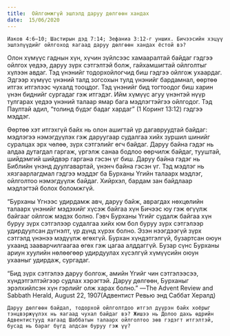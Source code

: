 ```yaml
---
title:  Ойлгомжгүй эшлэлд даруу дөлгөөн хандах
date:  15/06/2020
---
```


`Иаков 4:6–10; Шастирын дэд 7:14; Зефаниа 3:12-г унших. Бичээсийн хэцүү эшлэлүүдийг ойлгоход яагаад даруу дөлгөөн хандах ёстой вэ?`

Олон хүмүүс гаднын хүн, хүчин зүйлсээс хамааралтай байдаг гэдгээ ойлгох үедээ, даруу зүрх сэтгэлтэй болж, гайхамшигтай ойлголтыг хүлээн авдаг. Тэд үнэнийг тодорхойлогчид биш гэдгээ ойлгож ухаардаг. Эдгээр хүмүүс үнэний талд зогсохын тулд үнэнийг бардамнал, өөртөө итгэх итгэлээс чухалд тооцдог. Тэд үнэнийг бид тогтоодог биш харин үнэн биднийг сургадаг гэж итгэдэг. Ийм хүмүүс агуу үнэнтэй нүүр тулгарах үедээ үнэний талаар ямар бага мэдлэгтэйгээ ойлгодог. Тэд Паултай адил, “толинд бүдэг бадаг хардаг” (1 Коринт 13:12) гэдгээ мэддэг.

Өөртөө хэт итгэхгүй байх нь олон ашигтай үр дагавруудтай байдаг: мэдлэгээ нэмэгдүүлэх гэж даруугаар судалгаа хийх зуршил шинийг суралцах эрх чөлөө, зүрх сэтгэлийг өгч байдаг. Даруу байна гэдэг нь алдаа дутагдал гаргаж, үргэлж санаа бодлоо өөрчилж байдаг, тууштай, шийдэмгий шийдвэр гаргана гэсэн үг биш. Даруу байна гэдэг нь Библийн үнэнд дуулгавартай, үнэнч байна гэсэн үг. Тэд мэдлэг нь хязгаарлагдмал гэдгээ мэддэг ба Бурханы Үгийн талаарх мэдлэг, ойлголтоо нэмэгдүүлж байдаг. Хийрхэл, бардам зан байдлаар мэдлэгтэй болох боломжгүй.

“Бурханы Үгнээс удирдамж авч, даруу байж, аврагдах нөхцөлийн талаарх үнэнийг мэдэхийг хүсэж байгаа хүн Бичээс юу гэж өгүүлж байгааг ойлгож мэдэх болно. Гэвч Бурханы Үгийг судалж байгаа хүн буруу зүрх сэтгэлээр судалгаа хийх юм бол буруу зүрх сэтгэлээр удирдуулсан дүгнэлт, үр дүнд хүрэх болно. Эзэн нээгдээгүй зүрх сэтгэлд үнэнээ мэдүүлж өгөхгүй. Бурхан хүндэтгэлгүй, бузартсан оюун ухаанд зааварчилгаагаа өгөх гэж цагаа алддаггүй. Бузар сүнс Бурханы ариун хуулийн нөлөөгөөр удирдуулах хүсэлгүй хүмүүсийн оюун ухааныг удирдаж, сургадаг.

“Бид зүрх сэтгэлээ даруу болгож, амийн Үгийг чин сэтгэлээсээ, хүндэтгэлтэйгээр судлах хэрэгтэй. Даруу дөлгөөн, Бурханыг эрэлхийлсэн хүн гэрлийг олж харах болно.” —The Advent Review and Sabbath Herald, August 22, 1907(Адвентист Ревью энд Саббат Хералд)

`Даруу дөлгөөн байдал, тодорхой ойлголтдоо итгэл дүүрэн байх хоёрыг тэнцвэржүүлэх нь яагаад чухал байдаг вэ? Жишээ нь Долоо дахь өдрийн Адвентистууд яагаад Шаббатын талаарх ойлголтоо зөв гэдэгт итгэлтэй, бусад нь бараг бүгд алдсан буруу гэж үү?`